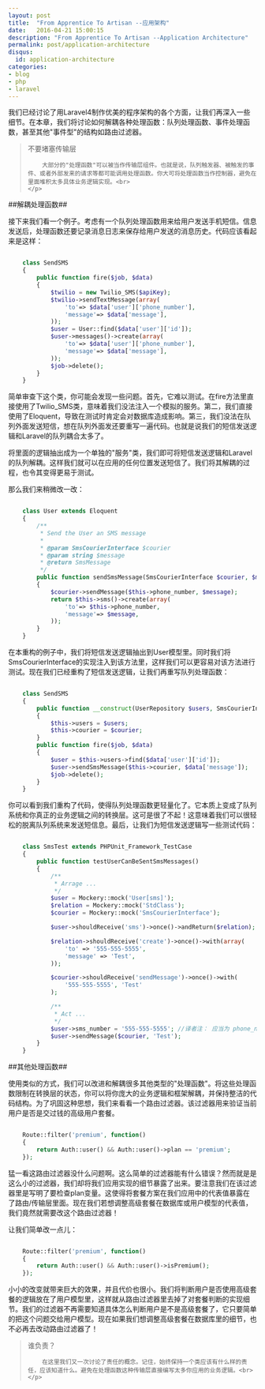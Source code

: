 ```yaml
---
layout: post
title:  "From Apprentice To Artisan --应用架构"
date:   2016-04-21 15:00:15
description: "From Apprentice To Artisan --Application Architecture"
permalink: post/application-architecture
disqus:
  id: application-architecture
categories:
- blog
- php
- laravel
---
```


我们已经讨论了用Laravel4制作优美的程序架构的各个方面，让我们再深入一些细节。在本章，我们将讨论如何解耦各种处理函数：队列处理函数、事件处理函数，甚至其他"事件型"的结构如路由过滤器。<br>

<blockquote>
	<p>
		不要堵塞传输层<br>

		大部分的"处理函数"可以被当作传输层组件。也就是说，队列触发器、被触发的事件、或者外部发来的请求等都可能调用处理函数。你大可将处理函数当作控制器，避免在里面堆积太多具体业务逻辑实现。<br>
	</p>
</blockquote>

##解耦处理函数##

接下来我们看一个例子。考虑有一个队列处理函数用来给用户发送手机短信。信息发送后，处理函数还要记录消息日志来保存给用户发送的消息历史。代码应该看起来是这样：<br>

```php

	class SendSMS
	{
	    public function fire($job, $data)
	    {
	        $twilio = new Twilio_SMS($apiKey);
	        $twilio->sendTextMessage(array(
	            'to'=> $data['user']['phone_number'],
	            'message'=> $data['message'],
	        ));
	        $user = User::find($data['user']['id']);
	        $user->messages()->create(array(
	            'to'=> $data['user']['phone_number'],
	            'message'=> $data['message'],
	        ));
	        $job->delete();
	    }
	}

```

简单审查下这个类，你可能会发现一些问题。首先，它难以测试。在fire方法里直接使用了Twilio_SMS类，意味着我们没法注入一个模拟的服务。第二，我们直接使用了Eloquent，导致在测试时肯定会对数据库造成影响。第三，我们没法在队列外面发送短信，想在队列外面发还要重写一遍代码。也就是说我们的短信发送逻辑和Laravel的队列耦合太多了。<br>

将里面的逻辑抽出成为一个单独的"服务"类，我们即可将短信发送逻辑和Laravel的队列解耦。这样我们就可以在应用的任何位置发送短信了。我们将其解耦的过程，也令其变得更易于测试。<br>

那么我们来稍微改一改：<br>

```php

	class User extends Eloquent 
	{
	    /**
	     * Send the User an SMS message
	     *
	     * @param SmsCourierInterface $courier
	     * @param string $message
	     * @return SmsMessage
	     */
	    public function sendSmsMessage(SmsCourierInterface $courier, $message)
	    {
	        $courier->sendMessage($this->phone_number, $message);
	        return $this->sms()->create(array(
	            'to'=> $this->phone_number,
	            'message'=> $message,
	        ));
	    }
	}

```

在本重构的例子中，我们将短信发送逻辑抽出到User模型里。同时我们将SmsCourierInterface的实现注入到该方法里，这样我们可以更容易对该方法进行测试。现在我们已经重构了短信发送逻辑，让我们再重写队列处理函数：<br>

```php

	class SendSMS 
	{
	    public function __construct(UserRepository $users, SmsCourierInterface $courier)
	    {
	        $this->users = $users;
	        $this->courier = $courier;
	    }
	    public function fire($job, $data)
	    {
	        $user = $this->users->find($data['user']['id']);
	        $user->sendSmsMessage($this->courier, $data['message']);
	        $job->delete();
	    }
	}

```

你可以看到我们重构了代码，使得队列处理函数更轻量化了。它本质上变成了队列系统和你真正的业务逻辑之间的转换层。这可是很了不起！这意味着我们可以很轻松的脱离队列系统来发送短信息。最后，让我们为短信发送逻辑写一些测试代码：<br>

```php

	class SmsTest extends PHPUnit_Framework_TestCase 
	{
	    public function testUserCanBeSentSmsMessages()
	    {
	        /**
	         * Arrage ...
	         */
	        $user = Mockery::mock('User[sms]');
	        $relation = Mockery::mock('StdClass');
	        $courier = Mockery::mock('SmsCourierInterface');

	        $user->shouldReceive('sms')->once()->andReturn($relation);

	        $relation->shouldReceive('create')->once()->with(array(
	            'to' => '555-555-5555',
	            'message' => 'Test',
	        ));

	        $courier->shouldReceive('sendMessage')->once()->with(
	            '555-555-5555', 'Test'
	        );

	        /**
	         * Act ...
	         */
	        $user->sms_number = '555-555-5555'; //译者注： 应当为 phone_number
	        $user->sendMessage($courier, 'Test');
	    }
	}

```

##其他处理函数##

使用类似的方式，我们可以改进和解耦很多其他类型的"处理函数"。将这些处理函数限制在转换层的状态，你可以将你庞大的业务逻辑和框架解耦，并保持整洁的代码结构。为了巩固这种思想，我们来看看一个路由过滤器。该过滤器用来验证当前用户是否是交过钱的高级用户套餐。<br>

```php

	Route::filter('premium', function()
	{
	    return Auth::user() && Auth::user()->plan == 'premium';
	});

```

猛一看这路由过滤器没什么问题啊。这么简单的过滤器能有什么错误？然而就是是这么小的过滤器，我们却将我们应用实现的细节暴露了出来。要注意我们在该过滤器里是写明了要检查plan变量。这使得将套餐方案在我们应用中的代表值暴露在了路由/传输层里面。现在我们若想调整高级套餐在数据库或用户模型的代表值，我们竟然就需要改这个路由过滤器！<br>

让我们简单改一点儿：<br>

```php

	Route::filter('premium', function()
	{
	    return Auth::user() && Auth::user()->isPremium();
	});

```

小小的改变就带来巨大的效果，并且代价也很小。我们将判断用户是否使用高级套餐的逻辑放在了用户模型里，这样就从路由过滤器里去掉了对套餐判断的实现细节。我们的过滤器不再需要知道具体怎么判断用户是不是高级套餐了，它只要简单的把这个问题交给用户模型。现在如果我们想调整高级套餐在数据库里的细节，也不必再去改动路由过滤器了！<br>

<blockquote>
	<p>
		谁负责？<br>

		在这里我们又一次讨论了责任的概念。记住，始终保持一个类应该有什么样的责任，应该知道什么。避免在处理函数这种传输层直接编写太多你应用的业务逻辑。<br>
	</p>
</blockquote>
